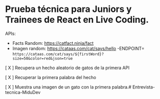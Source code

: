 # Prueba técnica para Juniors y Trainees de React en Live Coding.

APIs:

- Facts Random: https://catfact.ninja/fact
- Imagen random: https://cataas.com/cat/says/hello
    -ENDPOINT= `https://cataas.com/cat/says/${firstWord}?size=50&color=red&json=true`

[ X ] Recupera un hecho aleatorio de gatos de la primera API

[ X ] Recuperar la primera palabra del hecho

[ X ] Muestra una imagen de un gato con la primera palabra.# Entrevista-tecnica-MiduDev
